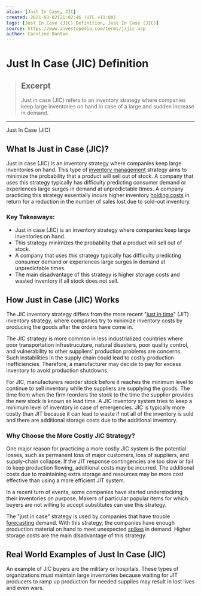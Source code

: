 ```yaml
---
alias: [Just In Case, JIC]
created: 2021-03-02T21:02:46 (UTC +11:00)
tags: [Just In Case (JIC) Definition, Just In Case (JIC)]
source: https://www.investopedia.com/terms/j/jic.asp
author: Caroline Banton
---
```


# Just In Case (JIC) Definition

> ## Excerpt
> Just in case (JIC) refers to an inventory strategy where companies keep large inventories on hand in case of a large and sudden increase in demand.

---

Just In Case (JIC)
## What Is Just in Case (JIC)?

Just in case (JIC) is an inventory strategy where companies keep large inventories on hand. This type of [inventory management](https://www.investopedia.com/terms/i/inventory-management.asp) strategy aims to minimize the probability that a product will sell out of stock. A company that uses this strategy typically has difficulty predicting consumer demand or experiences large surges in demand at unpredictable times. A company practicing this strategy essentially incurs higher inventory [holding costs](https://www.investopedia.com/terms/h/holding-costs.asp) in return for a reduction in the number of sales lost due to sold-out inventory.

### Key Takeaways:

-   Just in case (JIC) is an inventory strategy where companies keep large inventories on hand.
-   This strategy minimizes the probability that a product will sell out of stock.
-   A company that uses this strategy typically has difficulty predicting consumer demand or experiences large surges in demand at unpredictable times.
-   The main disadvantage of this strategy is higher storage costs and wasted inventory if all stock does not sell.

## How Just in Case (JIC) Works

The JIC inventory strategy differs from the more recent "[just in time](https://www.investopedia.com/terms/j/jit.asp)" (JIT) inventory strategy, where companies try to minimize inventory costs by producing the goods after the orders have come in.

The JIC strategy is more common in less industrialized countries where poor transportation infrastrucuture, natural disasters, poor quality control, and vulnerability to other suppliers' production problems are concerns. Such instabilities in the supply chain could lead to costly production inefficiencies. Therefore, a manufacturer may decide to pay for excess inventory to avoid production shutdowns.

For JIC, manufacturers reorder stock before it reaches the minimum level to continue to sell inventory while the suppliers are supplying the goods. The time from when the firm reorders the stock to the time the supplier provides the new stock is known as lead time. A JIC inventory system tries to keep a minimum level of inventory in case of emergencies. JIC is typically more costly than JIT because it can lead to waste if not all of the inventory is sold and there are additional storage costs due to the additional inventory.

### Why Choose the More Costly JIC Strategy?

One major reason for practicing a more costly JIC system is the potential losses, such as permanent loss of major customers, loss of suppliers, and supply-chain collapse. If the JIT response contingencies are too slow or fail to keep production flowing, additional costs may be incurred. The additional costs due to maintaining extra storage and resources may be more cost effective than using a more efficient JIT system.

In a recent turn of events, some companies have started understocking their inventories on purpose. Makers of particular popular items for which buyers are not willing to accept substitutes can use this strategy.

The "just in case" strategy is used by companies that have trouble [forecasting](https://www.investopedia.com/terms/f/forecasting.asp) demand. With this strategy, the companies have enough production material on hand to meet unexpected [spikes](https://www.investopedia.com/terms/s/spike.asp) in demand. Higher storage costs are the main disadvantage of this strategy.

## Real World Examples of Just In Case (JIC)

An example of JIC buyers are the military or hospitals. These types of organizations must maintain large inventories because waiting for JIT producers to ramp up production for needed supplies may result in lost lives and even wars.
